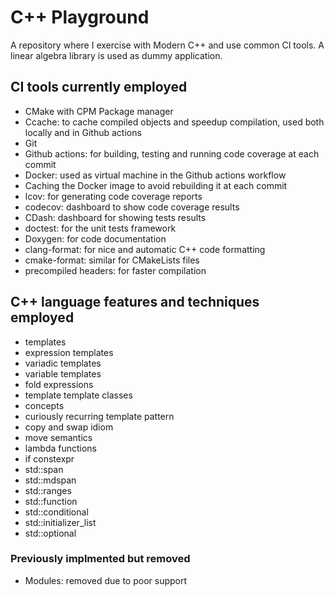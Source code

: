 # C++ Playground
A repository where I exercise with Modern C++ and use common CI tools. A linear algebra library is used as dummy application.

## CI tools currently employed
- CMake with CPM Package manager
- Ccache: to cache compiled objects and speedup compilation, used both locally and in Github actions
- Git
- Github actions: for building, testing and running code coverage at each commit
- Docker: used as virtual machine in the Github actions workflow
- Caching the Docker image to avoid rebuilding it at each commit
- lcov: for generating code coverage reports
- codecov: dashboard to show code coverage results
- CDash: dashboard for showing tests results
- doctest: for the unit tests framework
- Doxygen: for code documentation
- clang-format: for nice and automatic C++ code formatting
- cmake-format: similar for CMakeLists files
- precompiled headers: for faster compilation

## C++ language features and techniques employed
- templates
- expression templates
- variadic templates
- variable templates
- fold expressions
- template template classes
- concepts
- curiously recurring template pattern
- copy and swap idiom
- move semantics
- lambda functions
- if constexpr
- std::span
- std::mdspan
- std::ranges
- std::function
- std::conditional
- std::initializer_list
- std::optional


### Previously implmented but removed
- Modules: removed due to poor support
